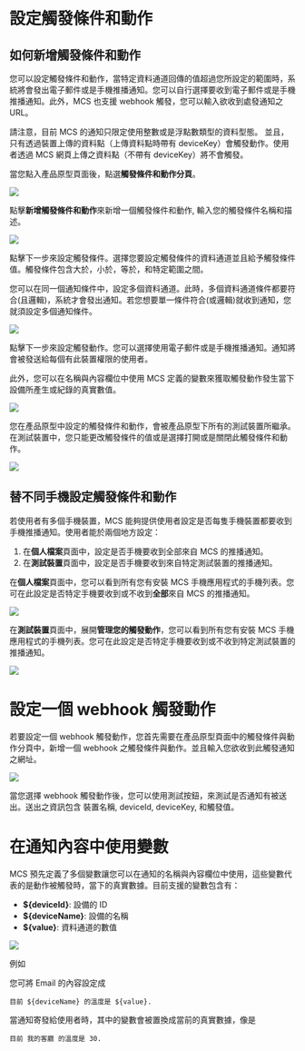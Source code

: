 # 設定觸發條件和動作

## 如何新增觸發條件和動作

您可以設定觸發條件和動作，當特定資料通道回傳的值超過您所設定的範圍時，系統將會發出電子郵件或是手機推播通知。您可以自行選擇要收到電子郵件或是手機推播通知。此外，MCS 也支援 webhook 觸發，您可以輸入欲收到處發通知之 URL。

請注意，目前 MCS 的通知只限定使用整數或是浮點數類型的資料型態。 並且，只有透過裝置上傳的資料點（上傳資料點時帶有 deviceKey）會觸發動作。使用者透過 MCS 網頁上傳之資料點（不帶有 deviceKey）將不會觸發。


當您點入產品原型頁面後，點選**觸發條件和動作分頁**。

![](../images/Trigger/img_trigger_01.png)

點擊**新增觸發條件和動作**來新增一個觸發條件和動作, 輸入您的觸發條件名稱和描述。

![](../images/Trigger/img_trigger_02.png)

點擊下一步來設定觸發條件。選擇您要設定觸發條件的資料通道並且給予觸發條件值。觸發條件包含大於，小於，等於，和特定範圍之間。

您可以在同一個通知條件中，設定多個資料通道。此時，多個資料通道條件都要符合(且邏輯)，系統才會發出通知。若您想要單一條件符合(或邏輯)就收到通知，您就須設定多個通知條件。


![](../images/Trigger/img_trigger_03.png)

點擊下一步來設定觸發動作。您可以選擇使用電子郵件或是手機推播通知。通知將會被發送給每個有此裝置權限的使用者。

此外，您可以在名稱與內容欄位中使用 MCS 定義的變數來獲取觸發動作發生當下設備所產生或紀錄的真實數值。


![](../images/Trigger/img_trigger_04.png)

您在產品原型中設定的觸發條件和動作，會被產品原型下所有的測試裝置所繼承。在測試裝置中，您只能更改觸發條件的值或是選擇打開或是關閉此觸發條件和動作。

![](../images/Trigger/img_trigger_05.png)

## 替不同手機設定觸發條件和動作

若使用者有多個手機裝置，MCS 能夠提供使用者設定是否每隻手機裝置都要收到手機推播通知。使用者能於兩個地方設定：

1. 在**個人檔案**頁面中，設定是否手機要收到全部來自 MCS 的推播通知。
2. 在**測試裝置**頁面中，設定是否手機要收到來自特定測試裝置的推播通知。

在**個人檔案**頁面中，您可以看到所有您有安裝 MCS 手機應用程式的手機列表。您可在此設定是否特定手機要收到或不收到**全部**來自 MCS 的推播通知。

![](../images/Trigger/img_trigger_06.png)

在**測試裝置**頁面中，展開**管理您的觸發動作**，您可以看到所有您有安裝 MCS 手機應用程式的手機列表。您可在此設定是否特定手機要收到或不收到特定測試裝置的推播通知。

![](../images/Trigger/img_trigger_07.png)

# 設定一個 webhook 觸發動作

若要設定一個 webhook 觸發動作，您首先需要在產品原型頁面中的觸發條件與動作分頁中，新增一個 webhook 之觸發條件與動作。並且輸入您欲收到此觸發通知之網址。


![](../images/Trigger/img_trigger_08.png)

當您選擇 webhook 觸發動作後，您可以使用測試按鈕，來測試是否通知有被送出。送出之資訊包含 裝置名稱, deviceId, deviceKey, 和觸發值。

# 在通知內容中使用變數
MCS 預先定義了多個變數讓您可以在通知的名稱與內容欄位中使用，這些變數代表的是動作被觸發時，當下的真實數據。目前支援的變數包含有：

* **${deviceId}**: 設備的 ID
* **${deviceName}**: 設備的名稱
* **${value}**: 資料通道的數值

![](../images/Trigger/img_trigger_09.png)

例如

您可將 Email 的內容設定成
	
	目前 ${deviceName} 的溫度是 ${value}.

當通知寄發給使用者時，其中的變數會被置換成當前的真實數據，像是

	目前 我的客廳 的溫度是 30.
	
